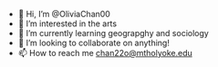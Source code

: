 - 👋 Hi, I’m @OliviaChan00
- 👀 I’m interested in the arts
- 🌱 I’m currently learning geograpghy and sociology
- 💞️ I’m looking to collaborate on anything!
- 📫 How to reach me chan22o@mtholyoke.edu

<!---
OliviaChan00/OliviaChan00 is a ✨ special ✨ repository because its `README.md` (this file) appears on your GitHub profile.
You can click the Preview link to take a look at your changes.
--->
